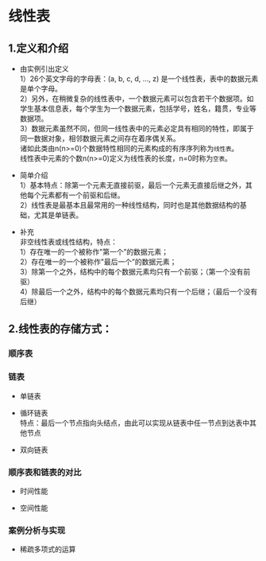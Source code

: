 # 线性表

## 1.定义和介绍
- 由实例引出定义  
    1）26个英文字母的字母表：(a, b, c, d, ..., z) 是一个线性表，表中的数据元素是单个字母。  
    2）另外，在稍微复杂的线性表中，一个数据元素可以包含若干个数据项。如学生基本信息表，每个学生为一个数据元素，包括学号，姓名，籍贯，专业等数据项。  
    3）数据元素虽然不同，但同一线性表中的元素必定具有相同的特性，即属于同一数据对象，相邻数据元素之间存在着序偶关系。  
    诸如此类由n(n>=0)个数据特性相同的元素构成的有序序列称为`线性表`。  
    线性表中元素的个数n(n>=0)定义为线性表的长度，n=0时称为`空表`。
    
- 简单介绍  
    1）基本特点：除第一个元素无直接前驱，最后一个元素无直接后继之外，其他每个元素都有一个前驱和后继。  
    2）线性表是最基本且最常用的一种线性结构，同时也是其他数据结构的基础，尤其是单链表。  
    
- 补充  
    非空线性表或线性结构，特点：  
    1）存在唯一的一个被称作"第一个”的数据元素；  
    2）存在唯一的一个被称作"最后一个”的数据元素；  
    3）除第一个之外，结构中的每个数据元素均只有一个前驱；（第一个没有前驱）  
    4）除最后一个之外，结构中的每个数据元素均只有一个后继；（最后一个没有后继）  
 
## 2.线性表的存储方式：  

### 顺序表  

### 链表  
- 单链表

- 循环链表  
    特点：最后一个节点指向头结点，由此可以实现从链表中任一节点到达表中其他节点
    
- 双向链表

### 顺序表和链表的对比  
- 时间性能  

- 空间性能  

### 案例分析与实现
- 稀疏多项式的运算
